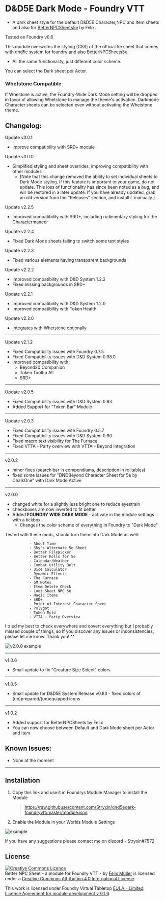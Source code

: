 # D&D5E Dark Mode - Foundry VTT

- A dark sheet style for the default D&D5E Character,NPC and Item sheets and also for [BetterNPCSheets5e](https://github.com/syl3r86/BetterNPCSheet5e) by Felix.

Tested on Foundry v0.6

This module overwrites the styling (CSS) of the official 5e sheet that comes with dnd5e system for foundry and also BetterNPCSheets5e
* All the same functionality, just different color scheme.

You can select the Dark sheet per Actor.

### Whetstone Compatible

If Whestone is active, the Foundry-Wide Dark Mode setting will be dropped in favor of allowing Whetstone to manage the theme's activation. Darkmode Character sheets can be selected even without activating the Whetstone theme.

## Changelog:

Update v3.0.1
* Improve compatibility with SRD+ module

Update v3.0.0
* Simplified styling and sheet overrides, improving compatibility with other modules
	* [Note that this change removed the ability to set individual sheets to Dark Mode styling. If this feature is important to your game, do not update. This loss of functionality has since been noted as a bug, and will be restored in a later update. If you have already updated, grab an old version from the "Releases" section, and install it manually.]

Update v2.2.5
* Improved compatibility with SRD+, including rudimentary styling for the Charactermancer

Update v2.2.4
* Fixed Dark Mode sheets failing to switch some text styles

Update v2.2.3
* Fixed various elements having transparent backgrounds

Update v2.2.2
* Improved compatibility with D&D System 1.2.2
* Fixed missing backgrounds in SRD+

Update v2.2.1
* Improved compatibility with D&D System 1.2.0
* Improved compatibility with Token Health

Update v2.2.0
* Integrates with Whetstone optionally
______________

Update v2.1.2
* Fixed Compatibility issues with Foundry 0.7.5
* Fixed Compatibility issues with D&D System 0.98.0
* Improved compatibility with:
  - Beyond20 Companion
  - Token Tooltip Alt
  - SRD+
______________

Update v2.0.5
* Fixed Compatibility issues with D&D System 0.93
* Added Support for "Token Bar" Module
______________

Update v2.0.3
* Fixed Compatibility issues with Foundry 0.5.7
* Fixed Compatibility issues with D&D System 0.90
* Fixed macro text visibility for The Furnace
* Fixed VTTA - Party overview with VTTA - Beyond Integration
______________
v2.0.2
- minor fixes (search bar in compendiums, description in rolltables)
- fixed some issues for "DNDBeyond Character Sheet for 5e by ChalkOne" with Dark Mode Active

______________
v2.0.0
- changed white for a slightly less bright one to reduce eyestrain
- checkboxes are now inverted to fit better
- Added **FOUNDRY WIDE DARK MODE** - activate in the module settings with a tickbox
    - Changes the color scheme of everything in Foundry to "Dark Mode"

 Tested with these mods, should turn them into Dark Mode as well:

               - About Time
               - Sky's Alternate 5e Sheet
               - Better Filepicker
               - Better Rolls for 5e
               - Calendar/Weather
               - Combat Utility Belt
               - Dice Calculator
               - Dynamic Effects
               - The Furnace
               - GM Notes
               - Item Delete Check
               - Loot Sheet NPC 5e
               - Magic Items
               - SRD+
               - Point of Interest Character Sheet
               - Polygot
               - Token Mold
               - VTTA - Party Overview

I tried my best to check everywhere and covert everything but I probably missed couple of things, so If you discover any issues or inconsistencies, please let me know! Thank you! ^^

![v2.0.0 example](https://cdn.discordapp.com/attachments/648215359895240715/707359188413841408/unknown.png)
_______________
v1.0.6
- Small update to fix "Creature Size Select" colors
________________
v1.0.5
- Small update for D&D5E System Release v0.83 - fixed colors of (un)prepared/(un)equipped icons
________________
v1.0.2
- Added support for BetterNPCSheets by Felix
- You can now choose between Default and Dark Mode sheet per Actor and Item

## Known Issues:
- None at the moment
_________________
## Installation
1. Copy this link and use it in Foundrys Module Manager to install the Module

    > https://raw.githubusercontent.com/Stryxin/dnd5edark-foundryvtt/master/module.json

2. Enable the Module in your Worlds Module Settings

![example](preview.jpg)

If you have any suggestions please contact me on discord - Stryxin#7572

## License
<a rel="license" href="http://creativecommons.org/licenses/by/4.0/"><img alt="Creative Commons Licence" style="border-width:0" src="https://i.creativecommons.org/l/by/4.0/88x31.png" /></a><br /><span xmlns:dct="http://purl.org/dc/terms/" property="dct:title">Better NPC Sheet - a module for Foundry VTT -</span> by <a xmlns:cc="http://creativecommons.org/ns#" href="https://github.com/syl3r86?tab=repositories" property="cc:attributionName" rel="cc:attributionURL">Felix Müller</a> is licensed under a <a rel="license" href="http://creativecommons.org/licenses/by/4.0/">Creative Commons Attribution 4.0 International License</a>.

This work is licensed under Foundry Virtual Tabletop [EULA - Limited License Agreement for module development v 0.1.6](http://foundryvtt.com/pages/license.html).
